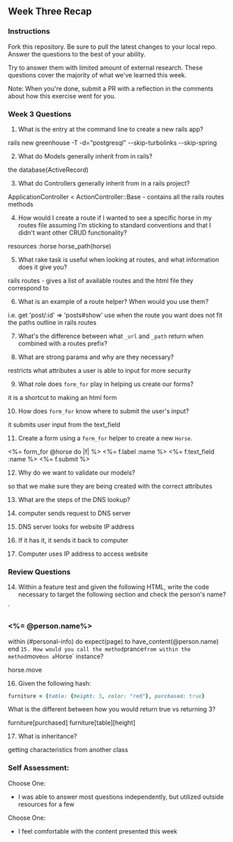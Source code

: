 ## Week Three Recap

### Instructions
Fork this repository. Be sure to pull the latest changes to your local repo. Answer the questions to the best of your ability.

Try to answer them with limited amount of external research. These questions cover the majority of what we've learned this week.

Note: When you're done, submit a PR with a reflection in the comments about how this exercise went for you.

### Week 3 Questions

1. What is the entry at the command line to create a new rails app?

 rails new greenhouse -T -d="postgresql" --skip-turbolinks --skip-spring
 
2. What do Models generally inherit from in rails?

the database(ActiveRecord)

3. What do Controllers generally inherit from in a rails project?

ApplicationController < ActionController::Base - contains all the rails routes methods

4. How would I create a route if I wanted to see a specific horse in my routes file assuming I'm sticking to standard conventions and that I didn't want other CRUD functionality?

resources :horse
horse_path(horse)

5. What rake task is useful when looking at routes, and what information does it give you?

rails routes - gives a list of available routes and the html file they correspond to

6. What is an example of a route helper? When would you use them?

i.e. get 'post/:id' => 'posts#show'
use when the route you want does not fit the paths outline in rails routes

7. What's the difference between what `_url` and `_path` return when combined with a routes prefix?



8. What are strong params and why are they necessary?

restricts what attributes a user is able to input for more security

9. What role does `form_for` play in helping us create our forms?

it is a shortcut to making an html form

10. How does `form_for` know where to submit the user's input?

it submits user input from the text_field 

11. Create a form using a `form_for` helper to create a new `Horse`.

<%= form_for @horse do |f| %>
  <%= f.label :name %>
  <%= f.text_field :name %>
 <%= f.submit %>

12. Why do we want to validate our models?

so that we make sure they are being created with the correct attributes

13. What are the steps of the DNS lookup?

1. computer sends request to DNS server
2. DNS server looks for website IP address
3. If it has it, it sends it back to computer
4. Computer uses IP address to access website


### Review Questions
14. Within a feature test and given the following HTML, write the code necessary to target the following section and check the person's name?

  `<section id="personal-info">
    <h3><%= @person.name%></h3>
   </section>
  
  within (#personal-info) do
    expect(page).to have_content(@person.name)
  end
  `
15. How would you call the method `prance` from within the method `move` on a `Horse` instance?

horse.move

16. Given the following hash:

```ruby
furniture = {table: {height: 3, color: "red"}, purchased: true}
```
What is the different between how you would return true vs returning 3?  

furniture[purchased]
furniture[table][height]

17. What is inheritance?

getting characteristics from another class 

### Self Assessment:
Choose One:
* I was able to answer most questions independently, but utilized outside resources for a few

Choose One:
* I feel comfortable with the content presented this week

